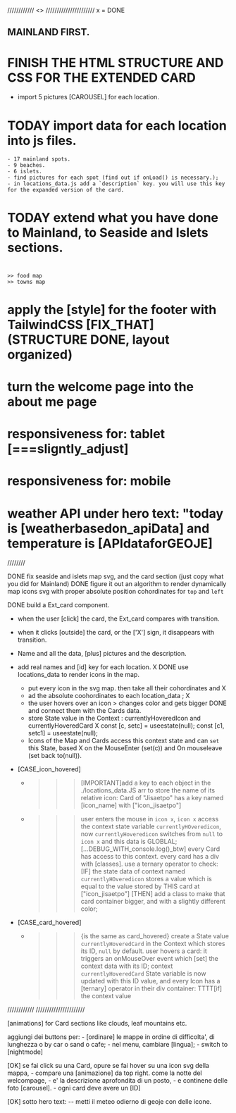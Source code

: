 //////////// <<schedule>> //////////////////////                                                                                   x = DONE

## MAINLAND FIRST.


# FINISH THE HTML STRUCTURE AND CSS <LAYOUT> FOR THE EXTENDED CARD    
   - import 5 pictures [CAROUSEL] for each location. 

# TODAY import data for each location into js files.
    - 17 mainland spots.
    - 9 beaches.
    - 6 islets.
    - find pictures for each spot (find out if onLoad() is necessary.);
    - in locations_data.js add a `description` key. you will use this key for the expanded version of the card.

# TODAY extend what you have done to Mainland, to Seaside and Islets sections. 

# <repeat EVERYTHING for these sections:> 
    >> food map
    >> towns map

# apply the [style] for the footer with TailwindCSS [FIX_THAT] (STRUCTURE DONE, layout organized) 

# turn the welcome page into the about me page

# responsiveness for: tablet   [===sligntly_adjust]
# responsiveness for: mobile

# weather API under hero text: "today is [weatherbasedon_apiData] and temperature is [APIdataforGEOJE]

////////

DONE fix seaside and islets map svg, and the card section (just copy what you did for Mainland)
DONE figure it out an algorithm to render dynamically map icons svg with proper absolute position cohordinates for `top` and `left`

DONE build a Ext_card component.
  - when the user [click] the card, the Ext_card compares with transition. 
  - when it clicks [outside] the card, or the ['X'] sign, it disappears with transition.
  - Name and all the data, [plus] pictures and the description.

  - add real names and [id] key for each location.                                                                                    X
DONE use locations_data to render icons in the map. 
    - put every icon in the svg map. then take all their cohordinates and                    X
    - ad the absolute coohordinates to each location_data ;                                  X
    - the user hovers over an icon > changes color and gets bigger 
DONE and connect them with the Cards data. 
    - store State value in the Context : currentlyHoveredIcon   and    currentlyHoveredCard  X
      const [c, setc] = useestate(null);
      const [c1, setc1] = useestate(null);
    - Icons of the Map and Cards access this context state and can `set` this State, based   X
      on the MouseEnter (set(c)) and On mouseleave (set back to(null)).

- [CASE_icon_hovered]
    - >>> [IMPORTANT]add a key to each object in the ./locations_data.JS arr to store the name of its relative icon:
        Card of "Jisaetpo" has a key named [icon_name] with ["icon_jisaetpo"] 
    - >>> user enters the mouse in `icon x`, 
      >>> `icon x` access the context state variable `currentlyHOveredicon`,
          now `currentlyHoveredicon` switches from `null` to `icon x` and this data is GLOBLAL;
          [...DEBUG_WITH_console.log()_btw]
      >>> every Card has access to this context. every card has a div with [classes].
      >>> use a ternary operator to check: [IF] the state data of context named `currentlyHOveredicon`
          stores a value which is equal to the value stored by THIS card at ["icon_jisaetpo"]
          [THEN] add a class to make that card container bigger, and with a slightly different color;

- [CASE_card_hovered]
    - >>> {is the same as card_hovered}
      >>> create a State value `currentlyHoveredCard` in the Context which stores its ID, `null` by default.
      >>> user hovers a card: it triggers an onMouseOver event which [set] the context data with its ID;
      >>> context `currentlyHoveredCard` State variable is now updated with this ID value,
          and every Icon has a [ternary] operator in their div container: 
            TTTT[if] the context value 


//////////// <ideas to implement> //////////////////////

[animations] for Card sections like clouds, leaf mountains etc.

aggiungi dei buttons per:
    - [ordinare] le mappe in ordine di difficolta', di lunghezza o by car o sand o cafe;
    - nel menu, cambiare [lingua];
    - switch to [nightmode]

[OK] se fai click su una Card, opure se fai hover su una icon svg della mappa,
    - compare una [animazione] da top right. come la notte del welcompage,
    - e' la descrizione aprofondita di un posto,
    - e continene delle foto [carousel].
        - ogni card deve avere un [ID]


[OK] sotto hero text:
    -- metti il meteo odierno di geoje con delle icone.
